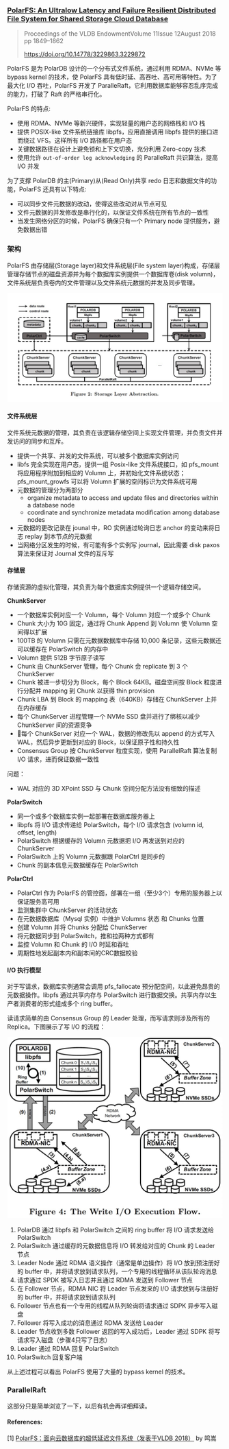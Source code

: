 ### [PolarFS: An Ultralow Latency and Failure Resilient Distributed File System for Shared Storage Cloud Database](../assets/pdfs/p1849-cao.pdf)

> Proceedings of the VLDB EndowmentVolume 11Issue 12August 2018 pp 1849–1862
>
> https://doi.org/10.14778/3229863.3229872

PolarFS 是为 PolarDB 设计的一个分布式文件系统，通过利用 RDMA、NVMe 等 bypass kernel 的技术，使 PolarFS 具有低时延、高吞吐、高可用等特性。为了最大化 I/O 吞吐，PolarFS 开发了 ParalleRaft，它利用数据库能够容忍乱序完成的能力，打破了 Raft 的严格串行化。

PolarFS 的特点:

- 使用 RDMA、NVMe 等新兴硬件，实现轻量的用户态的网络栈和 I/O 栈
- 提供 POSIX-like 文件系统链接库 libpfs，应用直接调用 libpfs 提供的接口进而绕过 VFS。这样所有 I/O 路径都在用户态
- 关键数据路径在设计上避免锁和上下文切换，充分利用 Zero-copy 技术
- 使用允许 `out-of-order log acknowledging` 的 ParalleRaft 共识算法，提高 I/O 并发

为了支撑 PolarDB 的主(Primary)从(Read Only)共享 redo 日志和数据文件的功能，PolarFS 还具有以下特点:

- 可以同步文件元数据的改动，使得这些改动对从节点可见
- 文件元数据的并发修改是串行化的，以保证文件系统在所有节点的一致性
- 当发生网络分区的时候，PolarFS 确保只有一个 Primary node 提供服务，避免数据出错

### 架构

PolarFS 由存储层(Storage layer)和文件系统层(File system layer)构成，存储层管理存储节点的磁盘资源并为每个数据库实例提供一个数据库卷(disk volumn)，文件系统层负责卷内的文件管理以及文件系统元数据的并发及同步管理。

![storage layer abstraction](./../assets/images/polarfs_storage_layer_abstraction.jpg)

#### 文件系统层

文件系统元数据的管理，其负责在该逻辑存储空间上实现文件管理，并负责文件并发访问的同步和互斥。

- 提供一个共享、并发的文件系统，可以被多个数据库实例访问
- libfs 完全实现在用户态，提供一组 Posix-like 文件系统接口，如 pfs_mount 将应用程序附加到相应的 Volumn 上，并初始化文件系统状态；pfs_mount_growfs 可以将 Volumn 扩展的空间标识为文件系统可用
- 元数据的管理分为两部分
  - organize metadata to access and update files and directories within a database node
  - coordinate and synchronize metadata modification among database nodes
- 元数据的更改记录在 jounal 中，RO 实例通过轮询日志 anchor 的变动来将日志 replay 到本节点的元数据
- 当网络分区发生的时候，有可能有多个实例写 journal，因此需要 disk paxos 算法来保证对 Journal 文件的互斥写


#### 存储层

存储资源的虚拟化管理，其负责为每个数据库实例提供一个逻辑存储空间。

**ChunkServer**

- 一个数据库实例对应一个 Volumn，每个 Volumn 对应一个或多个 Chunk
- Chunk 大小为 10G 固定，通过将 Chunk Append 到 Volumn 使 Volumn 空间得以扩展
- 100TB 的 Volumn 只需在元数据数据库中存储 10,000 条记录，这些元数据还可以缓存在 PolarSwitch 的内存中
- Volumn 提供 512B 字节原子读写
- Chunk 由 ChunkServer 管理，每个 Chunk 会 replicate 到 3 个 ChunkServer
- Chunk 被进一步切分为 Block，每个 Block 64KB。磁盘空间按 Block 粒度进行分配并 mapping 到 Chunk 以获得 thin provision
- Chunk LBA 到 Block 的 mapping 表（640KB）存储在 ChunkServer 上并在内存缓存
- 每个 ChunkServer 进程管理一个 NVMe SSD 盘并进行了绑核以减少 ChunkServer 间的资源竞争
- 每个 ChunkServer 对应一个 WAL，数据的修改先以 append 的方式写入 WAL，然后异步更新到对应的 Block，以保证原子性和持久性
- Consensus Group 按 ChunkServer 粒度实现，使用 ParallelRaft 算法复制 I/O 请求，进而保证数据一致性

问题：

- WAL 对应的 3D XPoint SSD 与 Chunk 空间分配方法没有细致的描述

**PolarSwitch**

- 同一个或多个数据库实例一起部署在数据库服务器上
- libpfs 将 I/O 请求传递给 PolarSwitch，每个 I/O 请求包含 (volumn id, offset, length)
- PolarSwitch 根据缓存的 Volumn 元数据把 I/O 再发送到对应的 ChunkServer
- PolarSwitch 上的 Volumn 元数据跟 PolarCtrl 是同步的
- Chunk 的副本信息元数据缓存在 PolarSwitch

**PolarCtrl**

- PolarCtrl 作为 PolarFS 的管控面，部署在一组（至少3个）专用的服务器上以保证服务高可用
- 监测集群中 ChunkServer 的活动状态
- 在元数据数据库（Mysql 实例）中维护 Volumns 状态 和 Chunks 位置
- 创建 Volumn 并将 Chunks 分配给 ChunkServer
- 将元数据同步到 PolarSwitch，推和拉两种方式都有
- 监控 Volumn 和 Chunk 的 I/O 时延和吞吐
- 周期性地发起副本内和副本间的CRC数据校验

#### I/O 执行模型

对于写请求，数据库实例通常会调用 pfs_fallocate 预分配空间，以此避免昂贵的元数据操作。libpfs 通过共享内存与 PolarSwitch 进行数据交换。共享内存以生产者消费者的形式组成多个 ring buffer。

读请求简单的由 Consensus Group 的 Leader 处理，而写请求则涉及所有的 Replica。下图展示了写 I/O 的流程：

![write io excution flow](./../assets/images/polarfs_write_io_excution_flow.jpg)

1. PolarDB 通过 libpfs 和 PolarSwitch 之间的 ring buffer 将 I/O 请求发送给 PolarSwitch
2. PolarSwitch 通过缓存的元数据信息将 I/O 转发给对应的 Chunk 的 Leader 节点
3. Leader Node 通过 RDMA 语义操作（通常是单边操作）将 I/O 放到预注册好的 buffer 中，并将请求放到请求队列，一个专用的线程循环从该队轮询消息
4. 请求通过 SPDK 被写入日志并且通过 RDMA 发送到 Follower 节点
5. 在 Follower 节点，RDMA NIC 将 Leader 节点发来的 I/O 请求放到与注册好的 buffer 中，并将请求放到请求队列
6. Follower 节点也有一个专用的线程从队列轮询将请求通过 SDPK 异步写入磁盘
7. Follower 将写入成功的消息通过 RDMA 发送给 Leader
8. Leader 节点收到多数 Follower 返回的写入成功后，Leader 通过 SDPK 将写请求写入磁盘（步骤4只写了日志）
9. Leader 通过 RDMA 回复 PolarSwitch
10. PolarSwitch 回复客户端

从上述过程可以看出 PolarFS 使用了大量的 bypass kernel 的技术。

### ParallelRaft

这部分只是简单浏览了一下，以后有机会再详细拜读。



#### References:

[1] [PolarFS：面向云数据库的超低延迟文件系统（发表于VLDB 2018）](https://topic.atatech.org/articles/107314) by 鸣嵩